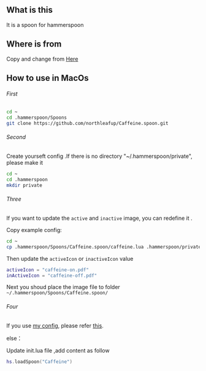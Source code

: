 ## What is this

It is a spoon for hammerspoon



## Where is from 

Copy and change from [Here](https://github.com/Hammerspoon/Spoons/tree/master/Spoons)



## How to use in MacOs  

###### First 

```bash
cd ~
cd .hammerspoon/Spoons
git clone https://github.com/northleafup/Caffeine.spoon.git
```

###### Second

Create yourseft config .If there is no directory "~/.hammerspoon/private", please make it 

```bash
cd ~
cd .hammerspoon
mkdir private
```

###### Three

If you want to update the `active` and `inactive` image, you can redefine it . 

Copy example config:

```bash
cd ~
cp .hammerspoon/Spoons/Caffeine.spoon/caffeine.lua .hammerspoon/private/caffeine.lua
```

Then update the `activeIcon`  or `inactiveIcon` value 

```lua
activeIcon = "caffeine-on.pdf"
inActiveIcon = "caffeine-off.pdf"
```

Next you shoud place the image file to folder `~/.hammerspoon/Spoons/Caffeine.spoon/`

###### Four

If you use [my config](https://github.com/northleafup/my-hammerspoon), please refer [this](https://github.com/northleafup/my-hammerspoon#2-load-specify-spoon).

else：

Update init.lua file ,add content as follow

```lua
hs.loadSpoon("Caffeine")
```


